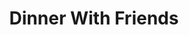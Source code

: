 ---
title: "Dinner With Friends"
summary: "My first sketch after a long, long, long long time. Written, directed, starring, and shot on a MacBook Pro by yours truly."
runtime: "3:35"
id: "h88T5TARmcM"
written_by: "Stanley Idesis"
directed_by: "Stanley Idesis"
edited_by: "Stanley Idesis"
starring: "Stoyan Gaydarov, Tony Paternite, Trisha de la Paz, Lindsay Goldsmith, Stanley Idesis"
---